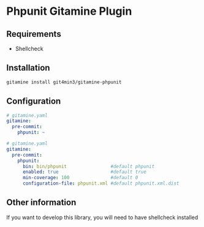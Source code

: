 # Phpunit Gitamine Plugin

## Requirements

* Shellcheck

## Installation

```bash
gitamine install git4min3/gitamine-phpunit    
```

## Configuration

```yaml
# gitamine.yaml
gitamine:
  pre-commit:
    phpunit: ~    
```

```yaml
# gitamine.yaml
gitamine:
  pre-commit:
    phpunit:
      bin: bin/phpunit                #default phpunit
      enabled: true                   #default true
      min-coverage: 100               #default 0
      configuration-file: phpunit.xml #default phpunit.xml.dist    
```

## Other information

If you want to develop this library, you will need to have shellcheck installed
